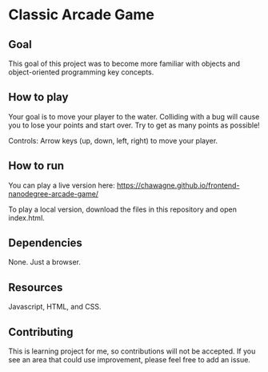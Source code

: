 # Classic Arcade Game

## Goal

This goal of this project was to become more familiar with objects and object-oriented programming key concepts.

## How to play
Your goal is to move your player to the water.  Colliding with a bug will cause you to lose your points and start over.  Try to get as many points as possible!

Controls: Arrow keys (up, down, left, right) to move your player.

## How to run
You can play a live version here:
https://chawagne.github.io/frontend-nanodegree-arcade-game/

To play a local version, download the files in this repository and open index.html.

## Dependencies
None.  Just a browser.

## Resources
Javascript, HTML, and CSS.

## Contributing
This is learning project for me, so contributions will not be accepted. If you see an area that could use improvement, please feel free to add an issue.
